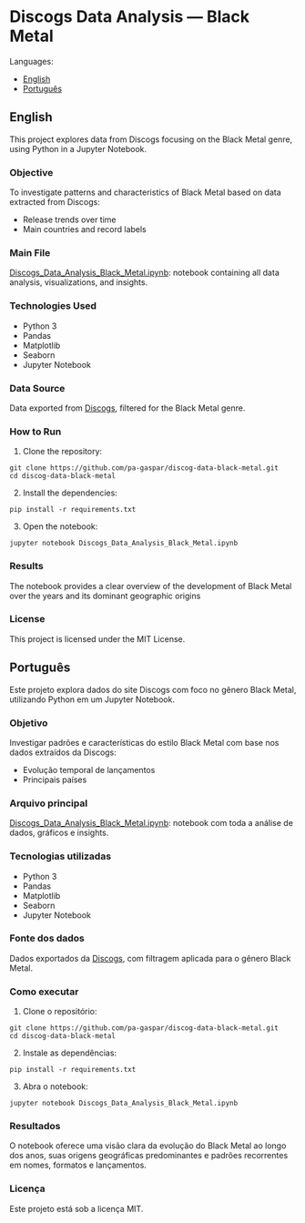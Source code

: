 
# Discogs Data Analysis — Black Metal

Languages:
- [English](#english)
- [Português](#português)

## English

This project explores data from Discogs focusing on the Black Metal genre, using Python in a Jupyter Notebook.

### Objective
To investigate patterns and characteristics of Black Metal based on data extracted from Discogs:

- Release trends over time
- Main countries and record labels

### Main File
[Discogs_Data_Analysis_Black_Metal.ipynb](https://github.com/pa-gaspar/discog-data-black-metal/blob/main/Discogs_Data_Analysis_Black_Metal.ipynb): notebook containing all data analysis, visualizations, and insights.

### Technologies Used
- Python 3
- Pandas
- Matplotlib
- Seaborn
- Jupyter Notebook

### Data Source
Data exported from [Discogs](https://www.discogs.com/), filtered for the Black Metal genre.

### How to Run
1. Clone the repository:

```
git clone https://github.com/pa-gaspar/discog-data-black-metal.git
cd discog-data-black-metal
```

2. Install the dependencies:

```
pip install -r requirements.txt
```

3. Open the notebook:
```
jupyter notebook Discogs_Data_Analysis_Black_Metal.ipynb
```

### Results
The notebook provides a clear overview of the development of Black Metal over the years and its dominant geographic origins

### License
This project is licensed under the MIT License.


## Português

Este projeto explora dados do site Discogs com foco no gênero Black Metal, utilizando Python em um Jupyter Notebook.

### Objetivo
Investigar padrões e características do estilo Black Metal com base nos dados extraídos da Discogs:

- Evolução temporal de lançamentos
- Principais países

### Arquivo principal
[Discogs_Data_Analysis_Black_Metal.ipynb](https://github.com/pa-gaspar/discog-data-black-metal/blob/main/Discogs_Data_Analysis_Black_Metal.ipynb): notebook com toda a análise de dados, gráficos e insights.

### Tecnologias utilizadas
- Python 3
- Pandas
- Matplotlib
- Seaborn
- Jupyter Notebook

### Fonte dos dados
Dados exportados da [Discogs](https://www.discogs.com/), com filtragem aplicada para o gênero Black Metal.

### Como executar

1. Clone o repositório:
```
git clone https://github.com/pa-gaspar/discog-data-black-metal.git
cd discog-data-black-metal
```
2. Instale as dependências:
```
pip install -r requirements.txt
```

3. Abra o notebook:
```
jupyter notebook Discogs_Data_Analysis_Black_Metal.ipynb
```

### Resultados
O notebook oferece uma visão clara da evolução do Black Metal ao longo dos anos, suas origens geográficas predominantes e padrões recorrentes em nomes, formatos e lançamentos.

### Licença
Este projeto está sob a licença MIT.


